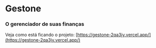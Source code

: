 # Gestone 
### O gerenciador de suas finanças

Veja como está ficando o projeto: [https://gestone-2qa3jy.vercel.app/](https://gestone-2qa3jy.vercel.app/)

